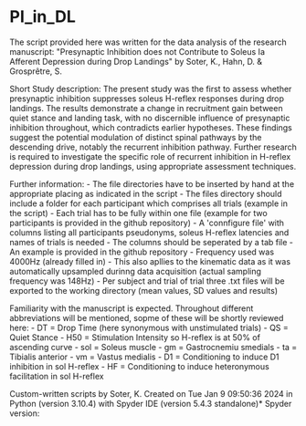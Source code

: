 # PI_in_DL
The script provided here was written for the data analysis of the research manuscript:
    "Presynaptic Inhibition does not Contribute to Soleus 
     Ia Afferent Depression during Drop Landings" 
     by Soter, K., Hahn, D. & Grosprêtre, S.

Short Study description:
    The present study was the first to assess whether presynaptic inhibition 
    suppresses soleus H-reflex responses during drop landings. The results 
    demonstrate a change in recruitment gain between quiet stance and landing 
    task, with no discernible influence of presynaptic inhibition throughout, 
    which contradicts earlier hypotheses. These findings suggest the potential
    modulation of distinct spinal pathways by the descending drive, notably 
    the recurrent inhibition pathway. Further research is required to 
    investigate the specific role of recurrent inhibition in H-reflex 
    depression during drop landings, using appropriate assessment techniques.

Further information:
    - The file directories have to be inserted by hand at the appropriate placing
      as indicated in the script
	- The files directory should include a folder for each participant which
	  comprises all trials (example in the script)
	- Each trial has to be fully within one file (example for two participants
	  is provided in the github repository)
    - A 'connfigure file' with columns listing all participants pseudonyms, soleus
      H-reflex latencies and names of trials is needed
	- The columns should be seperated by a tab file
	- An example is provided in the github repository
    - Frequency used was 4000Hz (already filled in)
    - This also apllies to the kinematic data as it was automatically upsampled
      durinng data acquisition (actual sampling frequency was 148Hz)
    - Per subject and trial of trial three .txt files will be exported to 
      the working directory (mean values, SD values and results)

Familiarity with the manuscript is expected. Throughout different abbreviations
will be mentioned, sopme of these will be shortly reviewed here:
    - DT    = Drop Time (here synonymous with unstimulated trials)
    - QS    = Quiet Stance
    - H50   = Stimulation Intensity so H-reflex is at 50% of ascending curve
    - sol   = Soleus muscle
    - gm    = Gastrocnemiu smedials
    - ta    = Tibialis anterior
    - vm    = Vastus medialis
    - D1    = Conditioning to induce D1 inhibition in sol H-reflex
    - HF    = Conditioning to induce heteronymous facilitation in sol H-reflex

Custom-written scripts by Soter, K.
Created on Tue Jan  9 09:50:36 2024 in Python (version 3.10.4) 
with Spyder IDE (version 5.4.3 standalone)* Spyder version: 
